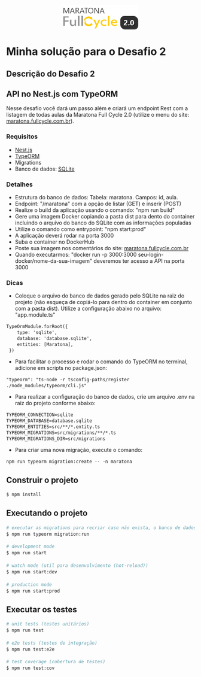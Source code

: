 <p align="center">
  <img src="https://raw.githubusercontent.com/dearrudam/maratona-fullcycle-2.0-Desafio1/master/maratona-fullcycle-2.0-logo.png"/>
</p>

# Minha solução para o Desafio 2

## Descrição do Desafio 2

## API no Nest.js com TypeORM

Nesse desafio você dará um passo além e criará um endpoint Rest com a listagem de todas aulas da Maratona Full Cycle 2.0 (utilize o menu do site: [maratona.fullcycle.com.br](http://maratona.fullcycle.com.br)).

### Requisitos
* [Nest.js](https://github.com/nestjs/nest)
* [TypeORM](https://typeorm.io/#/)
* Migrations
* Banco de dados: [SQLite](https://www.sqlite.org)

### Detalhes

* Estrutura do banco de dados: Tabela: maratona. Campos: id, aula.
* Endpoint: "/maratona" com a opção de listar (GET) e inserir (POST)
* Realize o build da aplicação usando o comando: "npm run build"
* Gere uma imagem Docker copiando a pasta dist para dento do container incluindo o arquivo do banco do SQLite com as informações populadas
* Utilize o comando como entrypoint: "npm start:prod"
* A aplicação deverá rodar na porta 3000
* Suba o container no DockerHub
* Poste sua imagem nos comentários do site: [maratona.fullcycle.com.br](http://maratona.fullcycle.com.br)
* Quando executarmos: "docker run -p 3000:3000 seu-login-docker/nome-da-sua-imagem" deveremos ter acesso a API na porta 3000

### Dicas

* Coloque o arquivo do banco de dados gerado pelo SQLite na raiz do projeto (não esqueça de copiá-lo para dentro do container em conjunto com a pasta dist). Utilize a configuração abaixo no arquivo: "app.module.ts"

```
TypeOrmModule.forRoot({
    type: 'sqlite',
    database: 'database.sqlite',
    entities: [Maratona],
 })
``` 

* Para facilitar o processo e rodar o comando do TypeORM no terminal, adicione em scripts no package.json:

```
"typeorm": "ts-node -r tsconfig-paths/register ./node_modules/typeorm/cli.js"
```

* Para realizar a configuração do banco de dados, crie um arquivo .env na raiz do projeto conforme abaixo:

```
TYPEORM_CONNECTION=sqlite
TYPEORM_DATABASE=database.sqlite
TYPEORM_ENTITIES=src/**/*.entity.ts
TYPEORM_MIGRATIONS=src/migrations/**/*.ts
TYPEORM_MIGRATIONS_DIR=src/migrations
```

* Para criar uma nova migração, execute o comando:

```
npm run typeorm migration:create -- -n maratona
```

## Construir o projeto

```bash
$ npm install
```

## Executando o projeto

```bash
# executar as migrations para recriar caso não exista, o banco de dados e as tabelas
$ npm run typeorm migration:run

# development mode
$ npm run start

# watch mode (util para desenvolvimento (hot-reload))
$ npm run start:dev

# production mode
$ npm run start:prod
```

## Executar os testes 

```bash
# unit tests (testes unitários)
$ npm run test

# e2e tests (testes de integração)
$ npm run test:e2e

# test coverage (cobertura de testes)
$ npm run test:cov
```

